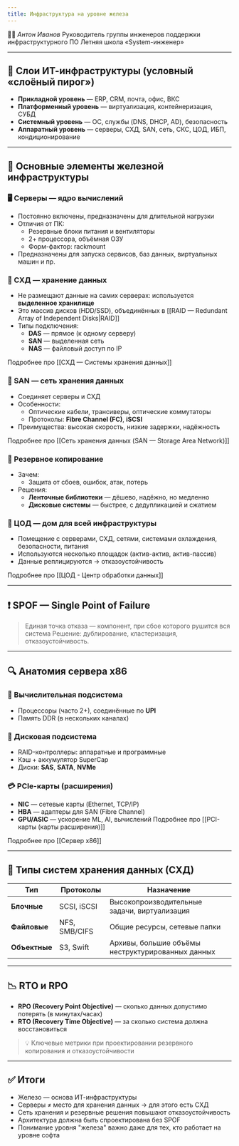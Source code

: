 ```yaml
---
title: Инфраструктура на уровне железа
---
```


👨‍🏫 *Антон Иванов*
Руководитель группы инженеров поддержки инфраструктурного ПО
Летняя школа «System-инженер»

---

## 📐 Слои ИТ-инфраструктуры (условный «слоёный пирог»)

- **Прикладной уровень** — ERP, CRM, почта, офис, ВКС
- **Платформенный уровень** — виртуализация, контейнеризация, СУБД
- **Системный уровень** — ОС, службы (DNS, DHCP, AD), безопасность
- **Аппаратный уровень** — серверы, СХД, SAN, сеть, СКС, ЦОД, ИБП, кондиционирование

---

## 🔧 Основные элементы железной инфраструктуры

### 🖥️ Серверы — ядро вычислений
- Постоянно включены, предназначены для длительной нагрузки
- Отличия от ПК:
  - Резервные блоки питания и вентиляторы
  - 2+ процессора, объёмная ОЗУ
  - Форм-фактор: rackmount
- Предназначены для запуска сервисов, баз данных, виртуальных машин и пр.

### 💽 СХД — хранение данных
- Не размещают данные на самих серверах: используется **выделенное хранилище**
- Это массив дисков (HDD/SSD), объединённых в [[RAID — Redundant Array of Independent Disks|RAID]]
- Типы подключения:
  - **DAS** — прямое (к одному серверу)
  - **SAN** — выделенная сеть
  - **NAS** — файловый доступ по IP

Подробнее про [[СХД — Системы хранения данных]]

### 🔗 SAN — сеть хранения данных
- Соединяет серверы и СХД
- Особенности:
  - Оптические кабели, трансиверы, оптические коммутаторы
  - Протоколы: **Fibre Channel (FC)**, **iSCSI**
- Преимущества: высокая скорость, низкие задержки, надёжность

Подробнее про [[Сеть хранения данных (SAN — Storage Area Network)]]

### 🔁 Резервное копирование
- Зачем:
  - Защита от сбоев, ошибок, атак, потерь
- Решения:
  - **Ленточные библиотеки** — дёшево, надёжно, но медленно
  - **Дисковые системы** — быстрее, с дедупликацией и сжатием

### 🏢 ЦОД — дом для всей инфраструктуры
- Помещение с серверами, СХД, сетями, системами охлаждения, безопасности, питания
- Используются несколько площадок (актив-актив, актив-пассив)
- Данные реплицируются → отказоустойчивость

Подробнее про [[ЦОД - Центр обработки данных]]

---

## ❗ SPOF — Single Point of Failure

> Единая точка отказа — компонент, при сбое которого рушится вся система
Решение: дублирование, кластеризация, отказоустойчивость.

---

## 🔍 Анатомия сервера x86

### 🧠 Вычислительная подсистема
- Процессоры (часто 2+), соединённые по **UPI**
- Память DDR (в нескольких каналах)

### 💾 Дисковая подсистема
- RAID-контроллеры: аппаратные и программные
- Кэш + аккумулятор SuperCap
- Диски: **SAS**, **SATA**, **NVMe**

### 💳 PCIe-карты (расширения)
- **NIC** — сетевые карты (Ethernet, TCP/IP)
- **HBA** — адаптеры для SAN (Fibre Channel)
- **GPU/ASIC** — ускорение ML, AI, вычислений
  Подробнее про [[PCI-карты (карты расширения)]]

Подробнее про [[Сервер x86]]

---

## 💾 Типы систем хранения данных (СХД)

| Тип        | Протоколы      | Назначение                                      |
|------------|----------------|-------------------------------------------------|
| **Блочные**  | SCSI, iSCSI     | Высокопроизводительные задачи, виртуализация    |
| **Файловые** | NFS, SMB/CIFS   | Общие ресурсы, сетевые папки                    |
| **Объектные**| S3, Swift       | Архивы, большие объёмы неструктурированных данных |

---

## 📉 RTO и RPO

- **RPO (Recovery Point Objective)** — сколько данных допустимо потерять (в минутах/часах)
- **RTO (Recovery Time Objective)** — за сколько система должна восстановиться

> 💡 Ключевые метрики при проектировании резервного копирования и отказоустойчивости

---

## ✅ Итоги

- Железо — основа ИТ-инфраструктуры
- Серверы ≠ место для хранения данных → для этого есть СХД
- Сеть хранения и резервные решения повышают отказоустойчивость
- Архитектура должна быть спроектирована без SPOF
- Понимание уровня "железа" важно даже для тех, кто работает на уровне софта

